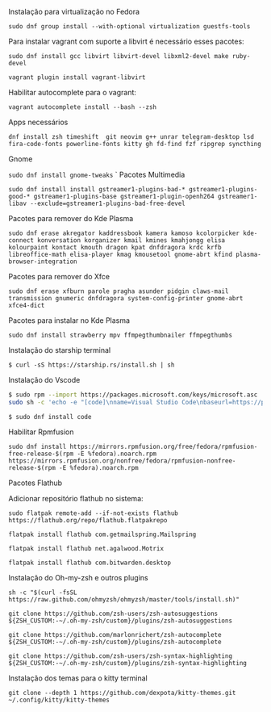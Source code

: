 
Instalação para virtualização no Fedora

`sudo dnf group install --with-optional virtualization guestfs-tools`

Para instalar vagrant com suporte a libvirt é necessário esses pacotes:

`sudo dnf install gcc libvirt libvirt-devel libxml2-devel make ruby-devel`

`vagrant plugin install vagrant-libvirt`

Habilitar autocomplete para o vagrant:

`vagrant autocomplete install --bash --zsh`

Apps necessários

`dnf install zsh timeshift  git neovim g++ unrar telegram-desktop lsd fira-code-fonts powerline-fonts kitty gh fd-find fzf ripgrep syncthing`

Gnome

`sudo dnf install gnome-tweaks`
`
Pacotes Multimedia

`sudo dnf install install gstreamer1-plugins-bad-* gstreamer1-plugins-good-* gstreamer1-plugins-base gstreamer1-plugin-openh264 gstreamer1-libav --exclude=gstreamer1-plugins-bad-free-devel`

Pacotes para remover do Kde Plasma

`sudo dnf erase akregator kaddressbook kamera kamoso kcolorpicker kde-connect konversation korganizer kmail kmines kmahjongg elisa kolourpaint kontact kmouth dragon kpat dnfdragora krdc krfb libreoffice-math elisa-player kmag kmousetool gnome-abrt kfind plasma-browser-integration`

Pacotes para remover do Xfce

`sudo dnf erase xfburn parole pragha asunder pidgin claws-mail transmission gnumeric dnfdragora system-config-printer gnome-abrt xfce4-dict`

Pacotes para instalar no Kde Plasma

`sudo dnf install strawberry mpv ffmpegthumbnailer ffmpegthumbs`

Instalação do starship terminal

`$ curl -sS https://starship.rs/install.sh | sh`

Instalação do Vscode

```bash
$ sudo rpm --import https://packages.microsoft.com/keys/microsoft.asc
sudo sh -c 'echo -e "[code]\nname=Visual Studio Code\nbaseurl=https://packages.microsoft.com/yumrepos/vscode\nenabled=1\ngpgcheck=1\ngpgkey=https://packages.microsoft.com/keys/microsoft.asc" > /etc/yum.repos.d/vscode.repo'
```

`$ sudo dnf install code`

Habilitar Rpmfusion

`sudo dnf install https://mirrors.rpmfusion.org/free/fedora/rpmfusion-free-release-$(rpm -E %fedora).noarch.rpm https://mirrors.rpmfusion.org/nonfree/fedora/rpmfusion-nonfree-release-$(rpm -E %fedora).noarch.rpm`

Pacotes Flathub

Adicionar repositório flathub no sistema:

`sudo flatpak remote-add --if-not-exists flathub https://flathub.org/repo/flathub.flatpakrepo`

`flatpak install flathub com.getmailspring.Mailspring`

`flatpak install flathub net.agalwood.Motrix`

`flatpak install flathub com.bitwarden.desktop`

Instalação do Oh-my-zsh e outros plugins

`sh -c "$(curl -fsSL https://raw.github.com/ohmyzsh/ohmyzsh/master/tools/install.sh)"`

`git clone https://github.com/zsh-users/zsh-autosuggestions ${ZSH_CUSTOM:-~/.oh-my-zsh/custom}/plugins/zsh-autosuggestions`

`git clone https://github.com/marlonrichert/zsh-autocomplete ${ZSH_CUSTOM:-~/.oh-my-zsh/custom}/plugins/zsh-autocomplete`

`git clone https://github.com/zsh-users/zsh-syntax-highlighting ${ZSH_CUSTOM:-~/.oh-my-zsh/custom}/plugins/zsh-syntax-highlighting`


Instalação dos temas para o kitty terminal

`git clone --depth 1 https://github.com/dexpota/kitty-themes.git ~/.config/kitty/kitty-themes`
